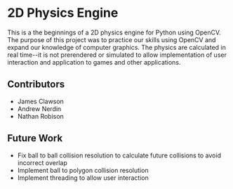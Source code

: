 # 2D Physics Engine
This is a the beginnings of a 2D physics engine for Python using OpenCV. The purpose of this project was to practice our skills using OpenCV and expand our knowledge of computer graphics. The physics are calculated in real time--it is not prerendered or simulated to allow implementation of user interaction and application to games and other applications.

## Contributors
* James Clawson
* Andrew Nerdin
* Nathan Robison

## Future Work
* Fix ball to ball collision resolution to calculate future collisions to avoid incorrect overlap
* Implement ball to polygon collision resolution
* Implement threading to allow user interaction
